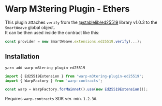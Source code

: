 # Warp M3tering Plugin - Ethers

This plugin attaches `verify` from the [@stablelib/ed25519](https://www.npmjs.com/package/@stablelib/ed25519) library v1.0.3 to the `SmartWeave` global object.  
It can be then used inside the contract like this:

```js
const provider = new SmartWeave.extensions.ed25519.verify(...);
```

## Installation

`yarn add warp-m3tering-plugin-ed25519`

```ts
import { Ed25519Extension } from 'warp-m3tering-plugin-ed25519';
import { WarpFactory } from 'warp-contracts';

const warp = WarpFactory.forMainnet().use(new Ed25519Extension());
```

Requires `warp-contracts` SDK ver. min. `1.2.30`.